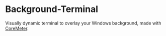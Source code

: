 # Background-Terminal

Visually dynamic terminal to overlay your Windows background, made with <a href="https://www.nuget.org/packages/CoreMeter/">CoreMeter</a>.
